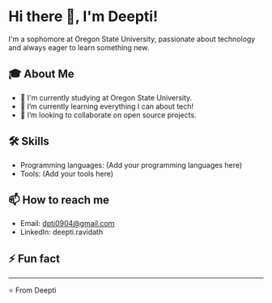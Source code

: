 

<!---
dpti0904/dpti0904 is a ✨ special ✨ repository because its `README.md` (this file) appears on your GitHub profile.
You can click the Preview link to take a look at your changes.
--->
# Hi there 👋, I'm Deepti!

I'm a sophomore at Oregon State University, passionate about technology and always eager to learn something new.

## 🎓 About Me

- 🏫 I'm currently studying at Oregon State University.
- 🌱 I’m currently learning everything I can about tech!
- 👯 I’m looking to collaborate on open source projects.

## 🛠 Skills

- Programming languages: (Add your programming languages here)
- Tools: (Add your tools here)

## 📫 How to reach me

- Email: dpti0904@gmail.com
- LinkedIn: deepti.ravidath

## ⚡ Fun fact



---

⭐️ From Deepti 
